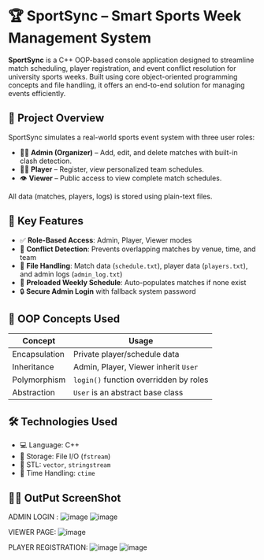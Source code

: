 # 🏆 SportSync – Smart Sports Week Management System

**SportSync** is a C++ OOP-based console application designed to streamline match scheduling, player registration, and event conflict resolution for university sports weeks. Built using core object-oriented programming concepts and file handling, it offers an end-to-end solution for managing events efficiently.

## 📌 Project Overview

SportSync simulates a real-world sports event system with three user roles:

- 👨‍💼 **Admin (Organizer)** – Add, edit, and delete matches with built-in clash detection.
- 🧑‍🎓 **Player** – Register, view personalized team schedules.
- 👁️ **Viewer** – Public access to view complete match schedules.

All data (matches, players, logs) is stored using plain-text files.

## 🎯 Key Features

- ✅ **Role-Based Access**: Admin, Player, Viewer modes
- 🧠 **Conflict Detection**: Prevents overlapping matches by venue, time, and team
- 📝 **File Handling**: Match data (`schedule.txt`), player data (`players.txt`), and admin logs (`admin_log.txt`)
- 📅 **Preloaded Weekly Schedule**: Auto-populates matches if none exist
- 🔒 **Secure Admin Login** with fallback system password

## 🧠 OOP Concepts Used

| Concept        | Usage                                  |
|----------------|-----------------------------------------|
| Encapsulation  | Private player/schedule data            |
| Inheritance    | Admin, Player, Viewer inherit `User`    |
| Polymorphism   | `login()` function overridden by roles  |
| Abstraction    | `User` is an abstract base class        |

## 🛠️ Technologies Used

- 💻 Language: C++
- 📁 Storage: File I/O (`fstream`)
- 🧰 STL: `vector`, `stringstream`
- 🧮 Time Handling: `ctime`

## 🧑‍💻 OutPut ScreenShot
ADMIN LOGIN :
![image](https://github.com/user-attachments/assets/3a2db7c4-0381-4522-80da-7eacc31b3b70)
![image](https://github.com/user-attachments/assets/3ee91822-a485-47cd-b474-972612ccbb15)

VIEWER PAGE:
![image](https://github.com/user-attachments/assets/ed6f0bb0-e199-4474-bb37-209f7ae91022)

PLAYER REGISTRATION:
![image](https://github.com/user-attachments/assets/8fc45661-c9e3-4ebc-8fd8-b24d8b1a20f5)
![image](https://github.com/user-attachments/assets/5c520741-1be0-45c4-b3d2-23f9a4058e22)









